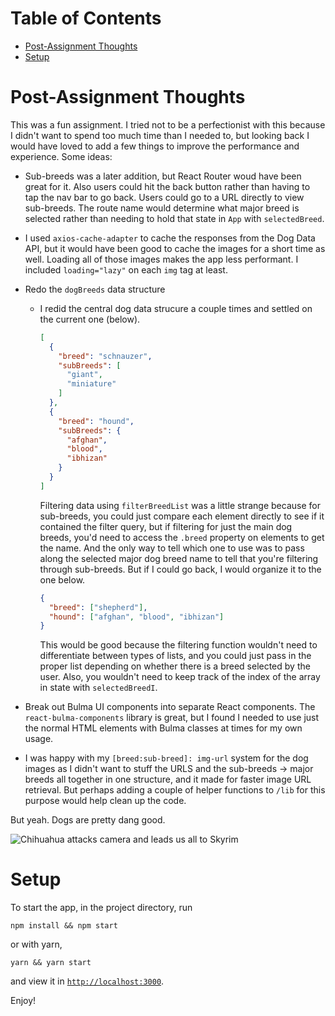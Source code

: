 # Table of Contents

* [Post-Assignment Thoughts](#post-assignment-thoughts)
* [Setup](#setup)


# Post-Assignment Thoughts

This was a fun assignment. I tried not to be a perfectionist with this because I didn't want to spend too much time than I needed to, but looking back I would have loved to add a few things to improve the performance and experience. Some ideas:

- Sub-breeds was a later addition, but React Router woud have been great for it. Also users could hit the back button rather than having to tap the nav bar to go back. Users could go to a URL directly to view sub-breeds. The route name would determine what major breed is selected rather than needing to hold that state in `App` with `selectedBreed`.
- I used `axios-cache-adapter` to cache the responses from the Dog Data API, but it would have been good to cache the images for a short time as well. Loading all of those images makes the app less performant. I included `loading="lazy"` on each `img` tag at least.
- Redo the `dogBreeds` data structure

  - I redid the central dog data strucure a couple times and settled on the current one (below).

    ```json
    [
      {
        "breed": "schnauzer",
        "subBreeds": [
          "giant",
          "miniature"
        ]
      },
      {
        "breed": "hound",
        "subBreeds": {
          "afghan",
          "blood",
          "ibhizan"
        }
      }
    ]
    ```

    Filtering data using `filterBreedList` was a little strange because for sub-breeds, you could just compare each element directly to see if it contained the filter query, but if filtering for just the main dog breeds, you'd need to access the `.breed` property on elements to get the name. And the only way to tell which one to use was to pass along the selected major dog breed name to tell that you're filtering through sub-breeds. But if I could go back, I would organize it to the one below.

    ```json
    {
      "breed": ["shepherd"],
      "hound": ["afghan", "blood", "ibhizan"]
    }
    ```
    This would be good because the filtering function wouldn't need to differentiate between types of lists, and you could just pass in the proper list depending on whether there is a breed selected by the user. Also, you wouldn't need to keep track of the index of the array in state with `selectedBreedI`.
- Break out Bulma UI components into separate React components. The `react-bulma-components` library is great, but I found I needed to use just the normal HTML elements with Bulma classes at times for my own usage.
- I was happy with my `[breed:sub-breed]: img-url` system for the dog images as I didn't want to stuff the URLS and the sub-breeds -> major breeds all together in one structure, and it made for faster image URL retrieval. But perhaps adding a couple of helper functions to `/lib` for this purpose would help clean up the code.

But yeah. Dogs are pretty dang good.

![Chihuahua attacks camera and leads us all to Skyrim](https://media3.giphy.com/media/Qu7RaOmmlyvkrnPCm9/giphy.gif)

# Setup

To start the app, in the project directory, run

```
npm install && npm start
```

or with yarn,

```
yarn && yarn start
```

and view it in [`http://localhost:3000`](http://localhost:3000).

Enjoy!
